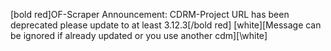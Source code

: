[bold red]OF-Scraper Announcement: CDRM-Project URL has been deprecated please update to at least 3.12.3[/bold red] [white]\[Message can be ignored if already updated or you use another cdm\][\white]
